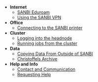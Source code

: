 - **Internet**
    - [SANBI Eduroam](connectivity/eduroam.md)
    - [Using the SANBI VPN](connectivity/VPN.md)
- **Office**
    - [Connecting to the SANBI printer](office/printer.md)
- **Cluster**
    - [Logging into the headnode](cluster/login_to_queue.md)
    - [Running jobs from the cluster](cluster/running_jobs.md)
- **Data**
    - [Copying Data From Outside of SANBI](data/moving_data.md)
    - [Christoffels Archive](data/christoffels_archive.md)
- **Help and Info**
    - [Contact and Communication](help/contact.md)
    - [Requesting Help](help/requesting_help.md)